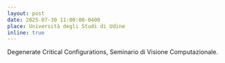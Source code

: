 ```yaml
---
layout: post
date: 2025-07-30 11:00:00-0400
place: Università degli Studi di Udine
inline: true
---
```

Degenerate Critical Configurations, Seminario di Visione Computazionale.
